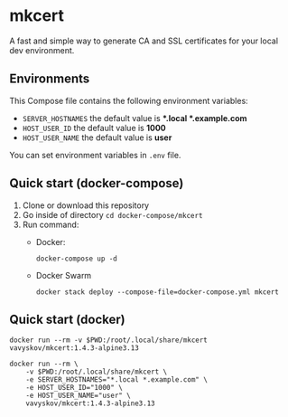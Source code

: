 # mkcert

A fast and simple way to generate CA and SSL certificates for your local dev environment.

## Environments
This Compose file contains the following environment variables:

- `SERVER_HOSTNAMES` the default value is **\*.local \*.example.com**
- `HOST_USER_ID` the default value is **1000**
- `HOST_USER_NAME` the default value is **user**

You can set environment variables in `.env` file.

## Quick start (docker-compose)
1. Clone or download this repository
1. Go inside of directory `cd docker-compose/mkcert`
1. Run command:
    - Docker:
    
          docker-compose up -d

    - Docker Swarm

          docker stack deploy --compose-file=docker-compose.yml mkcert

## Quick start (docker)

    docker run --rm -v $PWD:/root/.local/share/mkcert vavyskov/mkcert:1.4.3-alpine3.13

    docker run --rm \
        -v $PWD:/root/.local/share/mkcert \
        -e SERVER_HOSTNAMES="*.local *.example.com" \
        -e HOST_USER_ID="1000" \
        -e HOST_USER_NAME="user" \
        vavyskov/mkcert:1.4.3-alpine3.13
